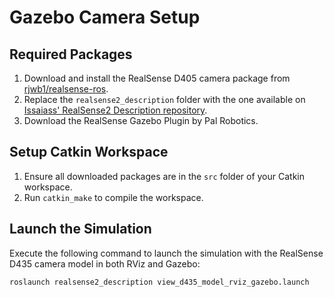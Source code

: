 # Gazebo Camera Setup

## Required Packages

1. Download and install the RealSense D405 camera package from [rjwb1/realsense-ros](https://github.com/rjwb1/realsense-ros).
2. Replace the `realsense2_description` folder with the one available on [Issaiass' RealSense2 Description repository](https://github.com/Issaiass/realsense-ros).
3. Download the RealSense Gazebo Plugin by Pal Robotics.

## Setup Catkin Workspace

1. Ensure all downloaded packages are in the `src` folder of your Catkin workspace.
2. Run `catkin_make` to compile the workspace.

## Launch the Simulation

Execute the following command to launch the simulation with the RealSense D435 camera model in both RViz and Gazebo:

```bash
roslaunch realsense2_description view_d435_model_rviz_gazebo.launch
